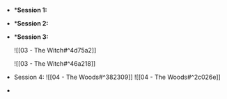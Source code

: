 * ***Session 1:**

* ***Session 2:** 

* ***Session 3:** 

	![[03 - The Witch#^4d75a2]] 

	![[03 - The Witch#^46a218]]

* Session 4: 
  ![[04 - The Woods#^382309]]
  ![[04 - The Woods#^2c026e]]
* 